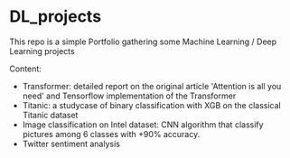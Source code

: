 # DL_projects
This repo is a simple Portfolio gathering some Machine Learning / Deep Learning projects

Content:
- Transformer: detailed report on the original article 'Attention is all you need' and Tensorflow implementation of the Transformer
- Titanic: a studycase of binary classification with XGB on the classical Titanic dataset
- Image classification on Intel dataset: CNN algorithm that classify pictures among 6 classes with +90% accuracy.
- Twitter sentiment analysis 
